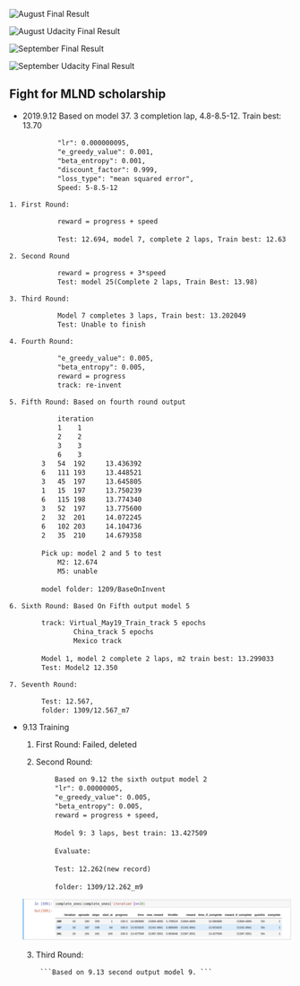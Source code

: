 ![August Final Result]()

![August Udacity Final Result]()

![September Final Result]()

![September Udacity Final Result]()


## Fight for MLND scholarship 

- 2019.9.12 Based on model 37. 3 completion lap, 4.8-8.5-12. Train best: 13.70
```
			"lr": 0.000000095,
            "e_greedy_value": 0.001,
            "beta_entropy": 0.001,
            "discount_factor": 0.999,
            "loss_type": "mean squared error",
            Speed: 5-8.5-12

```

	1. First Round:            
```
            reward = progress + speed

            Test: 12.694, model 7, complete 2 laps, Train best: 12.63
```
	2. Second Round
```
			reward = progress + 3*speed
			Test: model 25(Complete 2 laps, Train Best: 13.98)
```

	3. Third Round:
```			reward = progress
			Model 7 completes 3 laps, Train best: 13.202049
			Test: Unable to finish
```

	4. Fourth Round: 
```
			"e_greedy_value": 0.005,
            "beta_entropy": 0.005,
            reward = progress
            track: re-invent
```
	5. Fifth Round: Based on fourth round output

```			
			iteration
			1    1
			2    2
			3    3
			6    3
 		3 	54 	192 	13.436392
 		6 	111 193 	13.448521
 		3 	45 	197 	13.645805
 		1 	15 	197 	13.750239
 		6 	115 198 	13.774340
 		3 	52 	197 	13.775600
 		2 	32 	201 	14.072245
 		6 	102 203 	14.104736
 		2 	35 	210 	14.679358

 		Pick up: model 2 and 5 to test
 			M2: 12.674
 			M5: unable

 		model folder: 1209/BaseOnInvent
```

	6. Sixth Round: Based On Fifth output model 5
```
		track: Virtual_May19_Train_track 5 epochs
				China_track 5 epochs
				Mexico track

		Model 1, model 2 complete 2 laps, m2 train best: 13.299033
		Test: Model2 12.350
```


	7. Seventh Round: 
```
		Test: 12.567, 
		folder: 1309/12.567_m7
```
- 9.13 Training

	1. First Round: Failed, deleted


	2. Second Round:
	```
 			Based on 9.12 the sixth output model 2
 			"lr": 0.00000005,
			"e_greedy_value": 0.005,
			"beta_entropy": 0.005,
			reward = progress + speed,

			Model 9: 3 laps, best train: 13.427509

			Evaluate: 

			Test: 12.262(new record)
			
			folder: 1309/12.262_m9
	```

	![Model 10 Training result](images/model10.png)

	3. Third Round:

			```Based on 9.13 second output model 9. ```








			





			

			




 		













